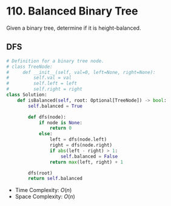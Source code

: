 # 110. Balanced Binary Tree
Given a binary tree, determine if it is height-balanced.
## DFS
```PYTHON
# Definition for a binary tree node.
# class TreeNode:
#     def __init__(self, val=0, left=None, right=None):
#         self.val = val
#         self.left = left
#         self.right = right
class Solution:
    def isBalanced(self, root: Optional[TreeNode]) -> bool:
        self.balanced = True

        def dfs(node):
            if node is None:
                return 0
            else:
                left = dfs(node.left)
                right = dfs(node.right)
                if abs(left - right) > 1:
                    self.balanced = False
                return max(left, right) + 1

        dfs(root)
        return self.balanced
```
* Time Complexity: $O(n)$
* Space Complexity: $O(n)$